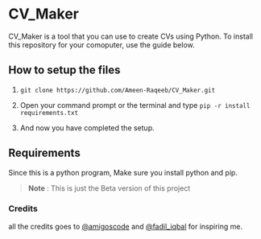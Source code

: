 # CV_Maker

CV_Maker is a tool that you can use to create CVs using Python. To install this repository for your comoputer, use the guide below.

## How to setup the files

1. ```git clone https://github.com/Ameen-Raqeeb/CV_Maker.git ```

2. Open your command prompt or the terminal and type ```pip -r install requirements.txt ```

3. And now you have completed the setup.

## Requirements

Since this is a python program, Make sure you install python and pip.


> **Note** : This is just the Beta version of this project

### Credits

all the credits goes to [@amigoscode](https://twitter.com/amigoscode?lang=en) and [@fadil_iqbal](https://twitter.com/iqlabslk) for inspiring me.
